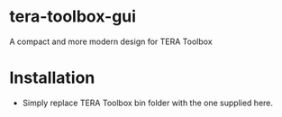 # tera-toolbox-gui
A compact and more modern design for TERA Toolbox

# Installation
- Simply replace TERA Toolbox bin folder with the one supplied here.

